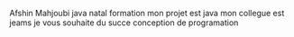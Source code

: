Afshin Mahjoubi
java 
natal
formation
mon projet est java
mon collegue est jeams
je vous souhaite du succe
conception de programation